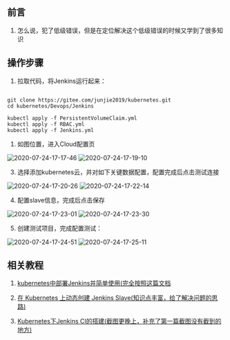 ## 前言

1. 怎么说，犯了低级错误，但是在定位解决这个低级错误的时候又学到了很多知识

## 操作步骤

1. 拉取代码，将Jenkins运行起来：

~~~ shell

git clone https://gitee.com/junjie2019/kubernetes.git
cd kubernetes/Devops/Jenkins

kubectl apply -f PersistentVolumeClaim.yml
kubectl apply -f RBAC.yml
kubectl apply -f Jenkins.yml

~~~

1. 如图位置，进入Cloud配置页

![2020-07-24-17-17-46](https://junjie2018sz.oss-cn-shenzhen.aliyuncs.com/images/2020-07-24-17-17-46.png)
![2020-07-24-17-19-10](https://junjie2018sz.oss-cn-shenzhen.aliyuncs.com/images/2020-07-24-17-19-10.png)

3. 选择添加kubernetes云，并对如下关键数据配置，配置完成后点击测试连接

![2020-07-24-17-20-26](https://junjie2018sz.oss-cn-shenzhen.aliyuncs.com/images/2020-07-24-17-20-26.png)
![2020-07-24-17-22-14](https://junjie2018sz.oss-cn-shenzhen.aliyuncs.com/images/2020-07-24-17-22-14.png)

4. 配置slave信息，完成后点击保存

![2020-07-24-17-23-01](https://junjie2018sz.oss-cn-shenzhen.aliyuncs.com/images/2020-07-24-17-23-01.png)
![2020-07-24-17-23-30](https://junjie2018sz.oss-cn-shenzhen.aliyuncs.com/images/2020-07-24-17-23-30.png)

5. 创建测试项目，完成配置测试：

![2020-07-24-17-24-51](https://junjie2018sz.oss-cn-shenzhen.aliyuncs.com/images/2020-07-24-17-24-51.png)
![2020-07-24-17-25-11](https://junjie2018sz.oss-cn-shenzhen.aliyuncs.com/images/2020-07-24-17-25-11.png)

## 相关教程

1. [kubernetes中部署Jenkins并简单使用(完全按照这篇文档](https://www.cnblogs.com/coolops/p/13129955.html)

2. [在 Kubernetes 上动态创建 Jenkins Slave(知识点丰富，给了解决问题的思路)](https://www.chenshaowen.com/blog/creating-jenkins-slave-dynamically-on-kubernetes.html)

3. [Kubernetes下Jenkins CI的搭建(截图更晚上，补充了第一篇截图没有截到的地方)](https://hyrepo.com/tech/kubernetes-jenkins/)
